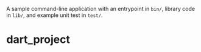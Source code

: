 A sample command-line application with an entrypoint in `bin/`, library code
in `lib/`, and example unit test in `test/`.
# dart_project
